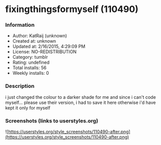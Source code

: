 # fixingthingsformyself (110490)

### Information
- Author: KatRaij (unknown)
- Created at: unknown
- Updated at: 2/16/2015, 4:29:09 PM
- License: NO-REDISTRIBUTION
- Category: tumblr
- Rating: undefined
- Total installs: 56
- Weekly installs: 0


### Description
i just changed the colour to a darker shade for me and since i can't code myself... please use their version, i had to save it here otherwise i'd have kept it only for myself


### Screenshots (links to userstyles.org)
![https://userstyles.org/style_screenshots/110490-after.png](https://userstyles.org/style_screenshots/110490-after.png)


